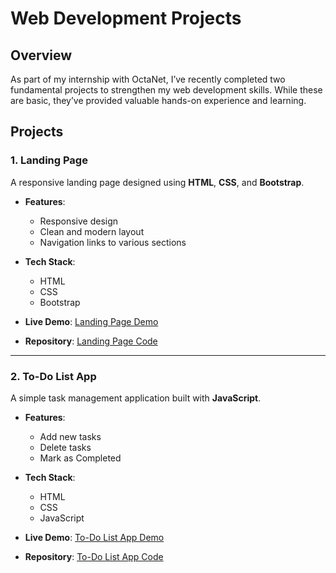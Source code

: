 # Web Development Projects

## Overview
As part of my internship with OctaNet, I’ve recently completed two fundamental projects to strengthen my web development skills. While these are basic, they’ve provided valuable hands-on experience and learning.
## Projects

### 1. Landing Page
A responsive landing page designed using **HTML**, **CSS**, and **Bootstrap**.

- **Features**:
  - Responsive design
  - Clean and modern layout
  - Navigation links to various sections
  

- **Tech Stack**:
  - HTML
  - CSS
  - Bootstrap

- **Live Demo**: [Landing Page Demo](https://landing-page-by-pavan.netlify.app/)
- **Repository**: [Landing Page Code](https://github.com/epavan162/Octanet-Services-Pvt-Ltd---Web-Development-Internship/tree/main/Landing%20Page)

---

### 2. To-Do List App
A simple task management application built with **JavaScript**.

- **Features**:
  - Add new tasks
  - Delete tasks
  - Mark as Completed

- **Tech Stack**:
  - HTML
  - CSS
  - JavaScript

- **Live Demo**: [To-Do List App Demo](https://to-do-by-pavan.netlify.app/)
- **Repository**: [To-Do List App Code](https://github.com/epavan162/Octanet-Services-Pvt-Ltd---Web-Development-Internship/tree/main/ToDo)

